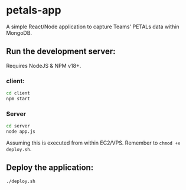 # petals-app

A simple React/Node application to capture Teams' PETALs data within MongoDB.

## Run the development server:

Requires NodeJS & NPM v18+.

### client:

```bash
cd client
npm start
```

### Server

```bash
cd server
node app.js
```

Assuming this is executed from within EC2/VPS.
Remember to `chmod +x deploy.sh`.

## Deploy the application:

```bash
./deploy.sh
```